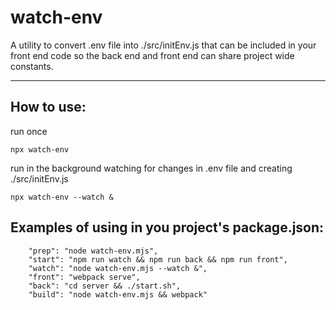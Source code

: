 # watch-env 

A utility to convert .env file into ./src/initEnv.js that can be included in your front end code so the back end and front end can share project wide constants.

--------------------------------------------------------------------
## How to use:

run once

```
npx watch-env
```

run in the background watching for changes in .env file and creating ./src/initEnv.js

```
npx watch-env --watch &
```

## Examples of using in you project's package.json:
```
    "prep": "node watch-env.mjs",
    "start": "npm run watch && npm run back && npm run front",
    "watch": "node watch-env.mjs --watch &",
    "front": "webpack serve",
    "back": "cd server && ./start.sh",
    "build": "node watch-env.mjs && webpack"
```